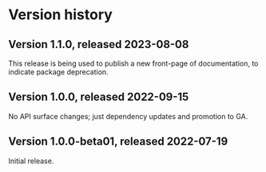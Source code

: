 # Version history

## Version 1.1.0, released 2023-08-08

This release is being used to publish a new front-page of
documentation, to indicate package deprecation.
## Version 1.0.0, released 2022-09-15

No API surface changes; just dependency updates and promotion to GA.

## Version 1.0.0-beta01, released 2022-07-19

Initial release.
